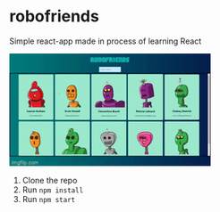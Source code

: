 # robofriends
Simple react-app made in process of learning React

![](https://github.com/isaisebastian/robofriends/blob/main/examples/example.gif)

1. Clone the repo
2. Run `npm install`
3. Run `npm start`
